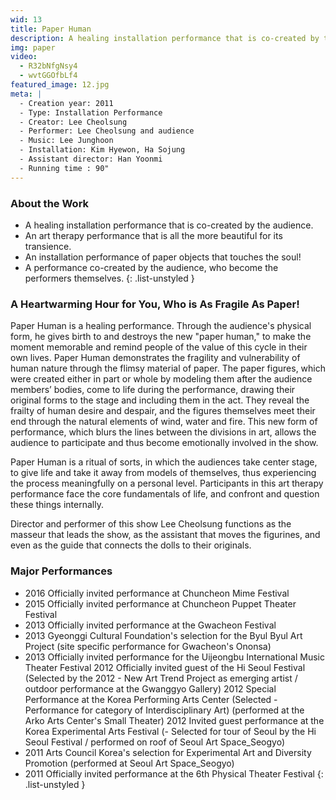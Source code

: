```yaml
---
wid: 13
title: Paper Human
description: A healing installation performance that is co-created by the audience.
img: paper
video:
  - R32bNfgNsy4
  - wvtGGOfbLf4
featured_image: 12.jpg
meta: |
  - Creation year: 2011
  - Type: Installation Performance
  - Creator: Lee Cheolsung
  - Performer: Lee Cheolsung and audience
  - Music: Lee Junghoon
  - Installation: Kim Hyewon, Ha Sojung
  - Assistant director: Han Yoonmi
  - Running time : 90"
---
```


### About the Work

- A healing installation performance that is co-created by the audience.
- An art therapy performance that is all the more beautiful for its transience.
- An installation performance of paper objects that touches the soul!
- A performance co-created by the audience, who become the performers themselves.
{: .list-unstyled }

### A Heartwarming Hour for You, Who is As Fragile As Paper!

Paper Human is a healing performance. Through the audience's physical form, he gives birth to and destroys the new "paper human," to make the moment memorable and remind people of the value of this cycle in their own lives.
Paper Human demonstrates the fragility and vulnerability of human nature through the flimsy material of paper. The paper figures, which were created either in part or whole by modeling them after the audience members’ bodies, come to life during the performance, drawing their original forms to the stage and including them in the act. They reveal the frailty of human desire and despair, and the figures themselves meet their end through the natural elements of wind, water and fire. This new form of performance, which blurs the lines between the divisions in art, allows the audience to participate and thus become emotionally involved in the show.

Paper Human is a ritual of sorts, in which the audiences take center stage, to give life and take it away from models of themselves, thus experiencing the process meaningfully on a personal level. Participants in this art therapy performance face the core fundamentals of life, and confront and question these things internally.

Director and performer of this show Lee Cheolsung functions as the masseur that leads the show, as the assistant that moves the figurines, and even as the guide that connects the dolls to their originals.

### Major Performances

- 2016 Officially invited performance at Chuncheon Mime Festival
- 2015 Officially invited performance at Chuncheon Puppet Theater Festival
- 2013 Officially invited performance at the Gwacheon Festival
- 2013 Gyeonggi Cultural Foundation's selection for the Byul Byul Art Project (site specific performance for Gwacheon's Ononsa)
- 2013 Officially invited performance for the Uijeongbu International Music Theater Festival
2012 Officially invited guest of the Hi Seoul Festival (Selected by the 2012 - New Art Trend Project as emerging artist / outdoor performance at the Gwanggyo Gallery)
2012 Special Performance at the Korea Performing Arts Center (Selected - Performance for category of Interdisciplinary Art) (performed at the Arko Arts Center's Small Theater)
2012 Invited guest performance at the Korea Experimental Arts Festival (- Selected for tour of Seoul by the Hi Seoul Festival / performed on roof of Seoul Art Space_Seogyo)
- 2011 Arts Council Korea's selection for Experimental Art and Diversity Promotion (performed at Seoul Art Space_Seogyo)
- 2011 Officially invited performance at the 6th Physical Theater Festival
{: .list-unstyled }
